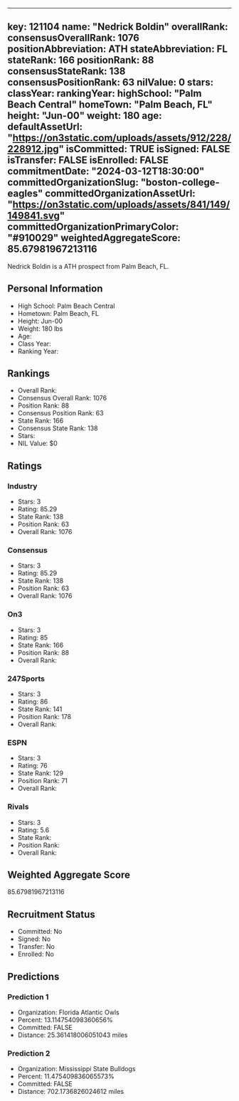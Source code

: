 ---
  key: 121104
  name: "Nedrick Boldin"
  overallRank: 
  consensusOverallRank: 1076
  positionAbbreviation: ATH
  stateAbbreviation: FL
  stateRank: 166
  positionRank: 88
  consensusStateRank: 138
  consensusPositionRank: 63
  nilValue: 0
  stars: 
  classYear: 
  rankingYear: 
  highSchool: "Palm Beach Central"
  homeTown: "Palm Beach, FL"
  height: "Jun-00"
  weight: 180
  age: 
  defaultAssetUrl: "https://on3static.com/uploads/assets/912/228/228912.jpg"
  isCommitted: TRUE
  isSigned: FALSE
  isTransfer: FALSE
  isEnrolled: FALSE
  commitmentDate: "2024-03-12T18:30:00"
  committedOrganizationSlug: "boston-college-eagles"
  committedOrganizationAssetUrl: "https://on3static.com/uploads/assets/841/149/149841.svg"
  committedOrganizationPrimaryColor: "#910029"
  weightedAggregateScore: 85.67981967213116
  ---
  
  Nedrick Boldin is a ATH prospect from Palm Beach, FL.
  
  ## Personal Information
  - High School: Palm Beach Central
  - Hometown: Palm Beach, FL
  - Height: Jun-00
  - Weight: 180 lbs
  - Age: 
  - Class Year: 
  - Ranking Year: 
  
  ## Rankings
  - Overall Rank: 
  - Consensus Overall Rank: 1076
  - Position Rank: 88
  - Consensus Position Rank: 63
  - State Rank: 166
  - Consensus State Rank: 138
  - Stars: 
  - NIL Value: $0
  
  ## Ratings
  
  ### Industry
  - Stars: 3
  - Rating: 85.29
  - State Rank: 138
  - Position Rank: 63
  - Overall Rank: 1076
  
  ### Consensus
  - Stars: 3
  - Rating: 85.29
  - State Rank: 138
  - Position Rank: 63
  - Overall Rank: 1076
  
  ### On3
  - Stars: 3
  - Rating: 85
  - State Rank: 166
  - Position Rank: 88
  - Overall Rank: 
  
  ### 247Sports
  - Stars: 3
  - Rating: 86
  - State Rank: 141
  - Position Rank: 178
  - Overall Rank: 
  
  ### ESPN
  - Stars: 3
  - Rating: 76
  - State Rank: 129
  - Position Rank: 71
  - Overall Rank: 
  
  ### Rivals
  - Stars: 3
  - Rating: 5.6
  - State Rank: 
  - Position Rank: 
  - Overall Rank: 
  
  ## Weighted Aggregate Score
  85.67981967213116
  
  ## Recruitment Status
  - Committed: No
  - Signed: No
  - Transfer: No
  - Enrolled: No
  
  
  
  ## Predictions
  
  ### Prediction 1
  - Organization: Florida Atlantic Owls
  - Percent: 13.114754098360656%
  - Committed: FALSE
  - Distance: 25.361418006051043 miles
  
  ### Prediction 2
  - Organization: Mississippi State Bulldogs
  - Percent: 11.475409836065573%
  - Committed: FALSE
  - Distance: 702.1736826024612 miles
  